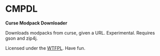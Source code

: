 # CMPDL

**Curse Modpack Downloader**

Downloads modpacks from curse, given a URL. Experimental. Requires gson and zip4j.

Licensed under the [WTFPL](http://www.wtfpl.net/). Have fun.